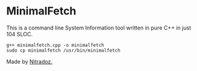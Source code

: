 # MinimalFetch
This is a command line System Information tool written in pure C++ in just 104 SLOC. 


```Installation :
g++ minimalfetch.cpp -o minimalfetch
sudo cp minimalfetch /usr/bin/minimalfetch
```

Made by <a href="https://github.com/Nitradozzzz">Nitradoz.</a>
